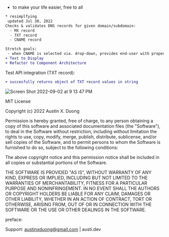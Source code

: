 * to make your life easier, free to all

``` diff
* resimplfying
 updated Jul 30, 2022
Checks & validates DNS records for given domain/subdomain: 
  - MX record
  - TXT record
  - CNAME record

Stretch goals:
 - when CNAME is selected via. drop-down, provides end-user with proper text format to target CNAME in DNS config.
+ Text to Display
+ Refactor to Component Architecture

```

Test API integration (TXT record):
```diff
+ succesfully returns object of TXT record values in string

```

![Screen Shot 2022-09-02 at 9 13 47 PM](https://user-images.githubusercontent.com/78833034/188255482-c650704d-1963-450f-b01f-f315e9d69400.png)


MIT License

Copyright (c) 2022 Austin X. Duong

Permission is hereby granted, free of charge, to any person obtaining a copy of this software and associated documentation files (the "Software"), to deal in the Software without restriction, including without limitation the rights to use, copy, modify, merge, publish, distribute, sublicense, and/or sell copies of the Software, and to permit persons to whom the Software is furnished to do so, subject to the following conditions:

The above copyright notice and this permission notice shall be included in all copies or substantial portions of the Software.

THE SOFTWARE IS PROVIDED "AS IS", WITHOUT WARRANTY OF ANY KIND, EXPRESS OR IMPLIED, INCLUDING BUT NOT LIMITED TO THE WARRANTIES OF MERCHANTABILITY, FITNESS FOR A PARTICULAR PURPOSE AND NONINFRINGEMENT. IN NO EVENT SHALL THE AUTHORS OR COPYRIGHT HOLDERS BE LIABLE FOR ANY CLAIM, DAMAGES OR OTHER LIABILITY, WHETHER IN AN ACTION OF CONTRACT, TORT OR OTHERWISE, ARISING FROM, OUT OF OR IN CONNECTION WITH THE SOFTWARE OR THE USE OR OTHER DEALINGS IN THE SOFTWARE.

preface:


Support: austinxduong@gmail.com | austi.dev
